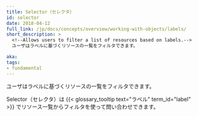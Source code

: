 ```yaml
---
title: Selector（セレクタ）
id: selector
date: 2018-04-12
full_link: /jp/docs/concepts/overview/working-with-objects/labels/
short_description: >
  <!--Allows users to filter a list of resources based on labels.-->
  ユーザはラベルに基づくリソースの一覧をフィルタできます。

aka: 
tags:
- fundamental
---
```

 <!--Allows users to filter a list of resources based on labels.-->
 ユーザはラベルに基づくリソースの一覧をフィルタできます。

<!--more--> 

<!--
Selectors are applied when querying lists of resources to filter them by {{< glossary_tooltip text="Labels" term_id="label" >}}.
-->
Selector（セレクタ）は {{< glossary_tooltip text="ラベル" term_id="label" >}} でリソース一覧からフィルタを使って問い合わせできます。